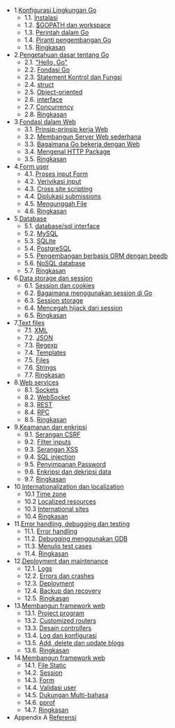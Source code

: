 - 1.[Konfigurasi Lingkungan Go](01.0.md)
	- 1.1. [Instalasi](01.1.md)
	- 1.2. [$GOPATH dan workspace](01.2.md)
	- 1.3. [Perintah dalam Go](01.3.md)
	- 1.4. [Piranti pengembangan Go](01.4.md)
	- 1.5. [Ringkasan](01.5.md)
- 2.[Pengetahuan dasar tentang Go](02.0.md)
	- 2.1. ["Hello, Go"](02.1.md)
	- 2.2. [Fondasi Go](02.2.md)
	- 2.3. [Statement Kontrol dan Fungsi](02.3.md)
	- 2.4. [struct](02.4.md)
	- 2.5. [Object-oriented](02.5.md)
	- 2.6. [interface](02.6.md)
	- 2.7. [Concurrency](02.7.md)
	- 2.8. [Ringkasan](02.8.md)
- 3.[Fondasi dalam Web](03.0.md)
	- 3.1. [Prinsip-prinsip kerja Web](03.1.md)
	- 3.2. [Membangun Server Web sederhana](03.2.md)
	- 3.3. [Bagaimana Go bekerja dengan Web](03.3.md)
	- 3.4. [Mengenal HTTP Package](03.4.md)
	- 3.5. [Ringkasan](03.5.md)
- 4.[Form user](04.0.md)
	- 4.1. [Proses input Form](04.1.md)
	- 4.2. [Verivikasi input](04.2.md)
	- 4.3. [Cross site scripting](04.3.md)
	- 4.4. [Diplukasi submissions](04.4.md)
	- 4.5. [Mengunggah File](04.5.md)
	- 4.6. [Ringkasan](04.6.md)
- 5.[Database](05.0.md)
	- 5.1. [database/sql interface](05.1.md)
	- 5.2. [MySQL](05.2.md)
	- 5.3. [SQLite](05.3.md)
	- 5.4. [PostgreSQL](05.4.md)
	- 5.5. [Pengembangan berbasis ORM dengan beedb](05.5.md)
	- 5.6. [NoSQL database](05.6.md)
	- 5.7. [Ringkasan](05.7.md)
- 6.[Data storage dan session](06.0.md)
	- 6.1. [Session dan cookies](06.1.md)
	- 6.2. [Bagaimana menggunakan session di Go](06.2.md)
	- 6.3. [Session storage](06.3.md)
	- 6.4. [Mencegah hijack dari session](06.4.md)
	- 6.5. [Ringkasan](06.5.md)
- 7.[Text files](07.0.md)
	- 7.1. [XML](07.1.md)
	- 7.2. [JSON](07.2.md)
	- 7.3. [Regexp](07.3.md)
	- 7.4. [Templates](07.4.md)
	- 7.5. [Files](07.5.md)
	- 7.6. [Strings](07.6.md)
	- 7.7. [Ringkasan](07.7.md)
- 8.[Web services](08.0.md)
	- 8.1. [Sockets](08.1.md)
	- 8.2. [WebSocket](08.2.md)
	- 8.3. [REST](08.3.md)
	- 8.4. [RPC](08.4.md)
	- 8.5. [Ringkasan](08.5.md)
- 9.[Keamanan dan enkripsi](09.0.md)
	- 9.1. [Serangan CSRF](09.1.md)
	- 9.2. [Filter inputs](09.2.md)
	- 9.3. [Serangan XSS](09.3.md)
	- 9.4. [SQL injection](09.4.md)
	- 9.5. [Penyimpanan Password](09.5.md)
	- 9.6. [Enkripsi dan dekripsi data](09.6.md)
	- 9.7. [Ringkasan](09.7.md)
- 10.[Internationalization dan localization](10.0.md)
	- 10.1 [Time zone](10.1.md)
	- 10.2 [Localized resources](10.2.md)
	- 10.3 [International sites](10.3.md)
	- 10.4 [Ringkasan](10.4.md)
- 11.[Error handling, debugging dan testing](11.0.md)
	- 11.1. [Error handling](11.1.md)
	- 11.2. [Debugging menggunakan GDB](11.2.md)
	- 11.3. [Menulis test cases](11.3.md)
	- 11.4. [Ringkasan](11.4.md)
- 12.[Deployment dan maintenance](12.0.md)
	- 12.1. [Logs](12.1.md)
	- 12.2. [Errors dan crashes](12.2.md)
	- 12.3. [Deployment](12.3.md)
	- 12.4. [Backup dan recovery](12.4.md)
	- 12.5. [Ringkasan](12.5.md)
- 13.[Membangun framework web](13.0.md)
	- 13.1. [Project program](13.1.md)
	- 13.2. [Customized routers](13.2.md)
	- 13.3. [Desain controllers](13.3.md)
	- 13.4. [Log dan konfigurasi](13.4.md)
	- 13.5. [Add, delete dan update blogs](13.5.md)
	- 13.6. [Ringkasan](13.6.md)
- 14.[Membangun framework web](14.0.md)
	- 14.1. [File Static](14.1.md)
	- 14.2. [Session](14.2.md)
	- 14.3. [Form](14.3.md)
	- 14.4. [Validasi user](14.4.md)
	- 14.5. [Dukungan Multi-bahasa](14.5.md)
	- 14.6. [pprof](14.6.md)
	- 14.7. [Ringkasan](14.7.md)
- Appendix A [Referensi](ref.md)